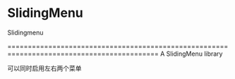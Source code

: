 SlidingMenu
===========

Slidingmenu


===========================================================================================
A SlidingMenu library

可以同时启用左右两个菜单
